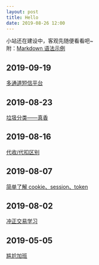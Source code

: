 ```yaml
---
layout: post
title: Hello
date: 2019-08-26 12:00
---
```


小站还在建设中，客观先随便看看吧~  
附：[Markdown 语法示例](posts/markdown)  

## 2019-09-19
[多通道短信平台](posts/message)

## 2019-08-23
[垃圾分类——真香](posts/waste)

## 2019-08-16
[代收/代扣区别](posts/tax)

## 2019-08-07 
[简单了解 cookie、session、token](posts/learnCST)

## 2019-08-02 
[冲正交易学习](posts/reverse)

## 2019-05-05 
[尴尬加班](posts/overtime)
